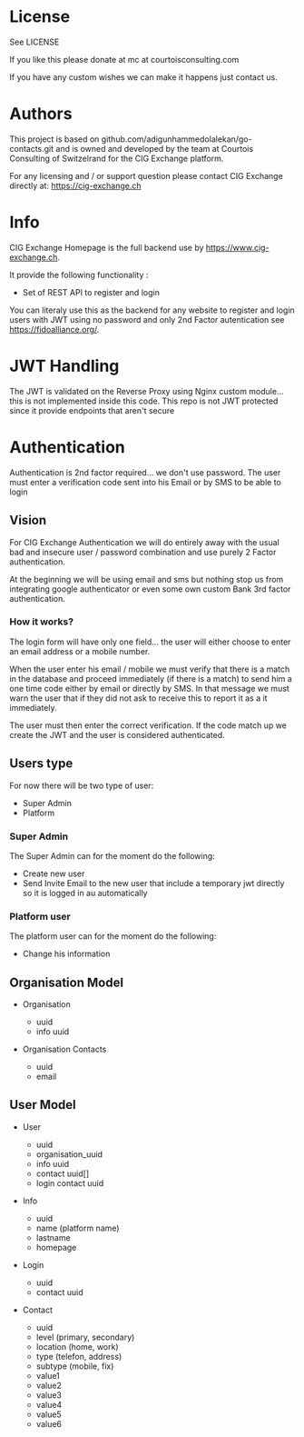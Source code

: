 # License


See LICENSE

If you like this please donate at mc at courtoisconsulting.com

If you have any custom wishes we can make it happens just contact us.

# Authors

This project is based on github.com/adigunhammedolalekan/go-contacts.git
and is owned and developed by the team at Courtois Consulting of Switzelrand 
for the CIG Exchange platform. 

For any licensing and / or support question please contact CIG Exchange directly at: 
https://cig-exchange.ch

# Info

CIG Exchange Homepage is the full backend use by https://www.cig-exchange.ch.

It provide the following functionality :

 - Set of REST API to register and login

You can literaly use this as the backend for any website to register and login users 
with JWT using no password and only 2nd Factor autentication see https://fidoalliance.org/.


# JWT Handling

The JWT is validated on the Reverse Proxy using Nginx custom module... this is not 
implemented inside this code. This repo is not JWT protected since it provide 
endpoints that aren't secure

# Authentication

Authentication is 2nd factor required... we don't use password. The user must 
enter a verification code sent into his Email or by SMS to be able to login

## Vision

For CIG Exchange Authentication we will do entirely away with the usual bad and 
insecure user / password combination and use purely 2 Factor authentication.

At the beginning we will be using email and sms but nothing stop us from integrating 
google authenticator or even some own custom Bank 3rd factor authentication.  

### How it works?

The login form will have only one field... the user will either choose to enter an 
email address or a mobile number. 

When the user enter his email / mobile we must verify that there is a match in the database 
and proceed immediately (if there is a match) to send him a one time code either by email or directly by SMS. In 
that message we must warn the user that if they did not ask to receive this to report it as a
it immediately. 

The user must then enter the correct verification. If the code match up we create the JWT 
and the user is considered authenticated. 


## Users type

For now there will be two type of user:

- Super Admin
- Platform

### Super Admin

The Super Admin can for the moment do the following:

- Create new user
- Send Invite Email to the new user that include a temporary jwt 
directly so it is logged in au automatically


### Platform user

The platform user can for the moment do the following:

- Change his information


## Organisation Model

- Organisation
    - uuid
    - info uuid

- Organisation Contacts
    - uuid
    - email

## User Model


- User
    - uuid
    - organisation_uuid
    - info uuid
    - contact uuid[]
    - login contact uuid

- Info
    - uuid
    - name (platform name)
    - lastname
    - homepage
    
- Login
    - uuid
    - contact uuid

- Contact
    - uuid
    - level (primary, secondary)
    - location (home, work)
    - type (telefon, address)
    - subtype (mobile, fix)
    - value1
    - value2
    - value3
    - value4
    - value5
    - value6

